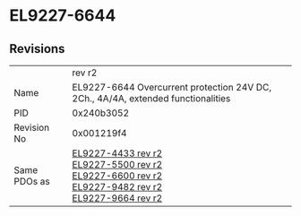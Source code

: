 # EL9227-6644

## Revisions
<table>
<tr>
<td></td>
<td>rev r2</td>
</tr>
<tr>
<td>Name</td>
<td>EL9227-6644 Overcurrent protection 24V DC, 2Ch., 4A/4A, extended functionalities</td>
</tr>
<tr>
<td>PID</td>
<td>0x240b3052</td>
</tr>
<tr>
<td>Revision No</td>
<td>0x001219f4</td>
</tr>
<tr>
<td>Same PDOs as</td>
<td><a href="EL9227-4433.md">EL9227-4433 rev r2</a><br/><a href="EL9227-5500.md">EL9227-5500 rev r2</a><br/><a href="EL9227-6600.md">EL9227-6600 rev r2</a><br/><a href="EL9227-9482.md">EL9227-9482 rev r2</a><br/><a href="EL9227-9664.md">EL9227-9664 rev r2</a></td>
</tr>
</table>
